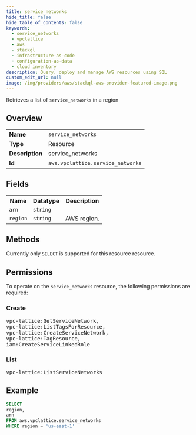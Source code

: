 ```yaml
---
title: service_networks
hide_title: false
hide_table_of_contents: false
keywords:
  - service_networks
  - vpclattice
  - aws
  - stackql
  - infrastructure-as-code
  - configuration-as-data
  - cloud inventory
description: Query, deploy and manage AWS resources using SQL
custom_edit_url: null
image: /img/providers/aws/stackql-aws-provider-featured-image.png
---
```

Retrieves a list of <code>service_networks</code> in a region

## Overview
<table><tbody>
<tr><td><b>Name</b></td><td><code>service_networks</code></td></tr>
<tr><td><b>Type</b></td><td>Resource</td></tr>
<tr><td><b>Description</b></td><td>service_networks</td></tr>
<tr><td><b>Id</b></td><td><code>aws.vpclattice.service_networks</code></td></tr>
</tbody></table>

## Fields
<table><tbody>
<tr><th>Name</th><th>Datatype</th><th>Description</th></tr>
<tr><td><code>arn</code></td><td><code>string</code></td><td></td></tr>
<tr><td><code>region</code></td><td><code>string</code></td><td>AWS region.</td></tr>

</tbody></table>

## Methods
Currently only <code>SELECT</code> is supported for this resource resource.

## Permissions

To operate on the <code>service_networks</code> resource, the following permissions are required:

### Create
<pre>
vpc-lattice:GetServiceNetwork,
vpc-lattice:ListTagsForResource,
vpc-lattice:CreateServiceNetwork,
vpc-lattice:TagResource,
iam:CreateServiceLinkedRole</pre>

### List
<pre>
vpc-lattice:ListServiceNetworks</pre>


## Example
```sql
SELECT
region,
arn
FROM aws.vpclattice.service_networks
WHERE region = 'us-east-1'
```
